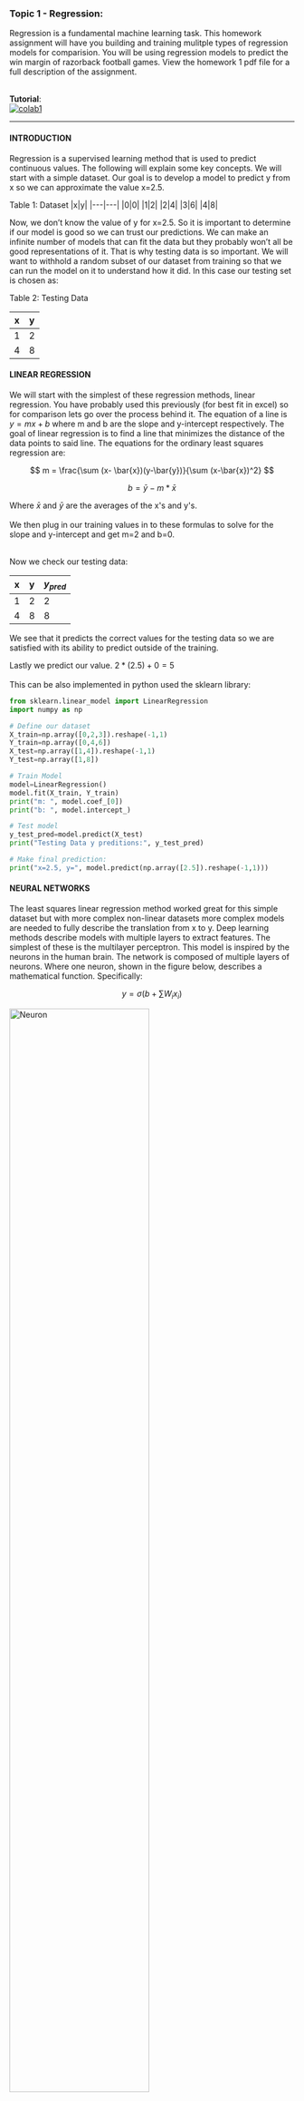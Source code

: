 ### Topic 1 - Regression:
Regression is a fundamental machine learning task. This homework assignment will have you building and training mulitple types of regression models for comparision. You will be using regression models to predict the win margin of razorback football games. View the homework 1 pdf file for a full description of the assignment. <br><br>

**Tutorial**:<br> [![colab1](https://colab.research.google.com/assets/colab-badge.svg)](https://colab.research.google.com/drive/100jLm4_UesIVNyjq-mCEIVxE28kXYqX6?usp=sharing) 


---
#### INTRODUCTION
Regression is a supervised learning method that is used to predict continuous values. The following will explain some key concepts. We will start with a simple dataset. Our goal is to develop a model to predict y from x so we can approximate the value x=2.5.

Table 1: Dataset
|x|y|
|---|---|
|0|0|
|1|2|
|2|4|
|3|6|
|4|8|

Now, we don’t know the value of y for x=2.5. So it is important to determine if our model is good so we can trust our predictions. We can make an infinite number of models that can fit the data but they probably won’t all be good representations of it. That is why testing data is so important. We will want to withhold a random subset of our dataset from training so that we can run the model on it to understand how it did. In this case our testing set is chosen as:

Table 2: Testing Data

|x|y|
|--|--|
|1|2|
|4|8|

#### LINEAR REGRESSION

We will start with the simplest of these regression methods, linear regression. You have probably used this previously (for best fit in excel) so for comparison lets go over the process behind it. The equation of a line is $y=mx+b$ where m and b are the slope and y-intercept respectively. The goal of linear regression is to find a line that minimizes the distance of the data points to said line. The equations for the ordinary least squares regression are:

$$ m = \frac{\sum (x- \bar{x})(y-\bar{y})}{\sum (x-\bar{x})^2} $$ 

$$ b = \bar{y} - m * \bar{x} $$

Where $\bar{x}$ and $\bar{y}$ are the averages of the x's and y's. <br><br>
We then plug in our training values in to these formulas to solve for the slope and y-intercept and get m=2 and b=0. <br><br>

Now we check our testing data:

|x|y|$y_{pred}$|
|--|--|--|
|1|2|2|
|4|8|8|

We see that it predicts the correct values for the testing data so we are satisfied with its ability to predict outside of the training.

Lastly we predict our value.
$2*(2.5)+0=5$
<br><br>This can be also implemented in python used the sklearn library:

```python
from sklearn.linear_model import LinearRegression
import numpy as np

# Define our dataset
X_train=np.array([0,2,3]).reshape(-1,1)
Y_train=np.array([0,4,6])
X_test=np.array([1,4]).reshape(-1,1)
Y_test=np.array([1,8])

# Train Model
model=LinearRegression()
model.fit(X_train, Y_train)
print("m: ", model.coef_[0])
print("b: ", model.intercept_)

# Test model 
y_test_pred=model.predict(X_test)
print("Testing Data y preditions:", y_test_pred)

# Make final prediction:
print("x=2.5, y=", model.predict(np.array([2.5]).reshape(-1,1)))
```

#### NEURAL NETWORKS
The least squares linear regression method worked great for this simple dataset but with more complex non-linear datasets more complex models are needed to fully describe the translation from x to y. Deep learning methods describe models with multiple layers to extract features. The simplest of these is the multilayer perceptron. This model is inspired by the neurons in the human brain. The network is composed of multiple layers of neurons. Where one neuron, shown in the figure below, describes a mathematical function. Specifically:

$$ y=\sigma \left( b+ \sum W_ix_i \right)$$

<img src="./static/neuron.png" alt="Neuron" style="width:70%;">

Where $x_i$ are the inputs to the neuron, $W_i$ are the weights, b is a bias and sigma is an activation function. More on what all these mean later. To construct a mlp, you just specify neurons and layers. The activation functions can be used to add nonlinearity to the model or to specify the output type. For regression, the activation function of the last layer will be linear. This activation function is defined as (f(x)=x) or in other words the input remains unchanged. <br><br>
Say we have the simplest neural network we could create. It has one input, one neuron, one layer and the linear activation function.  The equation of the neuron will be y=Wx+b. <br><br>
Now we want to fit this model to our dataset so we can predict x=2.5. To do this we first randomly initialize all model weights and biases: Y=5*x+2 <br><br>
We then need to define a **loss function**. Our goal will be to minimize the loss function. We ideally want the loss to be zero implying that the prediction is the same as the label. For regression we will use mean squared error but there are several others that are commonly used such as mean absolute error.

$$ MSE= \frac{1}{n} \sum ^n_{i=1} \left( Y_i - Y_{pred,i} \right) ^2 $$

Where n is the number of data points, $Y_i$ is the true y and $Y_{pred,i}$ is the predicted value. <br><br>
So what we will do for training is pass our x inputs through our model to get predicted y values. 

|x|y|$y_{pred}$|
|--|--|--|
|0|0|2|
|2|4|12|
|3|6|17|

As you can see our predicted values are awful. This is okay because this is just a random guess. So now we will use these values to calculate our loss: MSE=63 <br><br>
Now we can use this loss value to update our weights and biases using an **optimizer** and **backpropagation** (which will be explained elsewhere). The most basic optimizer is *gradient descent* and the corresponding equations for updating the trainable parameters are shown below: 

$$ W_x = W_x^* - \alpha \left( \frac{dLoss}{dW_x} \right) $$

$$ b_x = b_x^* - \alpha \left( \frac{dLoss}{db_x} \right) $$

Where $W_x$ and $b_x$ are the new weights and biases, $W_x^\*$ and $b_x^\*$ are the old weights and biases, and $\alpha$ is the learning rate. We will then take the derivative of the loss with respect to each weight and bias.

$$ \frac{dMSE}{dW} = \frac{1}{n} \sum_{i=1}^n 2 \left( Y_i - Y_{pred,i} \right) \left(-\frac{dY}{dW} \right) $$

$$ \frac{dMSE}{db} = \frac{1}{n} \sum_{i=1}^n 2 \left( Y_i - Y_{pred,i} \right) \left(-\frac{dY}{db} \right) $$

Where $\frac{dY}{dW} = x, \frac{dY}{db}=1$. <br><br>

Then we plug in all our values to solve for the derivatives of the loss function with respect to each learnable parameter. 

$$ \frac{dMSE}{dW}=32.67, \frac{dMSE}{db}=14 $$

Lets assume we are using a learning rate of 0.1. We can update our parameters as:

$$ W_{new}=1.733, b_{new}=0.6 $$


Now we have completed one full pass of the data. This is called an epoch. We will then continue our training process like this to better fit our model. We will continue until our training conditions are met. This could be many things such as: train for a set number of epochs, train until the loss is under a certain value, use validation data (more on this later) and train until it is under a certain loss, or you can set other more complicated stopping criteria. <br><br>

For this simple example, we will just specify the amount of epochs to complete. Note, we could get more accurate models by specifying the loss threshold and continuing training. Here we completed 10 epochs:

|Epoch|W|b|MSE|
|---|--|--|--|
|Initialize|5|2|63|
|1|1.733|0.6|0.13482|
|2|1.765|0.569|0.11735|
|3|1.779|0.5335|0.1032|

Figure NUMBER shows the training curve for the 10 epochs. The loss is decreasing over the training epochs which is what we want to see.<br><br>
We now will test our model with the withheld set. This will show if we trust our model to make predictions on data not used within the training. <br><br>
With our new W=1.859 and b=0.341 we will make predictions:

|x|y|$y_{pred}$|
|--|--|--|
|1|2|2.2|
|4|8|7.777|

Our testing MSE is 0.0449. This is similar to our training MSE loss. Whether or not this is acceptable is based on your own situation. For the case of this demo, we are going to say this error is fine. 
Finally, we can predict our y value for input x=2.5 using our model. We get 4.987. 

This same process can be done in python using Tensorflow: <br><br>

```python
import tensorflow as tf
import numpy as np

# Define our dataset
X_train=np.array([0,2,3]).reshape(-1,1)
Y_train=np.array([0,4,6])
X_test=np.array([1,4]).reshape(-1,1)
Y_test=np.array([1,8])

# Define our simple model
model=tf.keras.Sequential([
      tf.keras.layers.Dense(1,activation='linear', input_shape=(1,))
])

# Define our optimizer
model.compile(optimizer=tf.keras.optimizers.SGD(learning_rate=0.1), loss='mse')

# Train our model
model.fit(X_train,Y_train, epochs=10, batch_size=3, verbose=1)

# Test our model
print("Testing predictions:", model.predict(X_test))

# Make our prediction
print("At x=2.5, y=", model.predict(np.array([2.5]).reshape(-1,1)))
```
Note this may not be the same as what I walked through because of the random initialization. <br><br>
You may be asking “ this has been with a very simple network but what happens if we have more complicated networks?”
This is a great question. The process of upscaling is pretty simple now that we have this understanding. We will now get into backpropagation. Which is the process of updating the weights. It is composed of the following steps. These should look familiar to you since we just did a very simple example of them previously:

1.	Forward pass: make predictions
2.	Calculate loss 
3.	Backward pass: calculate partial derivatives of loss function via chain rule
4.	Optimizer: update model weights
   
These processes will still be performed for a larger network. By using chain rule for step 3 and 4 the gradients for each weight and bias can be efficiently solved for. For example consider the network in figure below. Each nueron has a function associated with it. So what we will want to do is calculate the partial deveriviates for each neuron.

<img src="./static/network.png" alt="Overfitting" style="width:70%;">

$$ y=\sigma \left( \sum W_ix_i+b \right)$$

Let's define $z= \sum W_ix_i +b$
So then the derivative of y with respect to $W_i$ and b would be:

$$\frac{dy}{dW_i}=\sigma'(z)*\frac{dz}{dW_i}=\sigma'(z)(x)$$

$$\frac{dy}{db}=\sigma'(z)*\frac{dz}{db}=\sigma'(z)*1$$

Now we will want to go calculate the derivative of the loss with respect to each trainable parameter. But what you can see is something kind of cool happens. So say we want to solve for $\frac{dMSE}{dW_{11}}$:

$$ \frac{dMSE}{dW_{11}}=2(Y-Y_{pred})\frac{dY_{pred}}{dW_{11}}=2(Y-Y_{pred})\frac{dY_{pred}}{da_1}\frac{da_1}{dW_{11}}$$

We see that we have already solved for $\frac{da_1}{dW_{11}}$. So similarly we can use this to solve for all weights and bias gradients so we dont have to duplicate computations.

#### OPTIMIZERS
The optimizer is how we update the learnable parameters. The most basic of these is *Gradient descent* as shown previously. It uses all the data to the update the weights and biases. Although this leads to accurate and more stable updates the process requires high computation. Another method *Stochastic gradient descent* was proposed to fix this. It uses the same update equation but instead of using the entire dataset for updating, it uses a single point or smaller batches to update the gradients. This allows for faster training process but can lead to oscillations around the minimum. Another optimizer you commonly see is the Adam optimizer. This method combines two extensions of SGD (i.e., AdaGrad and RMSProp). It allows for training speed ups and helps prevent oscillations through the use of momentum. <br><br>

#### OVERFITTING

There are several things you have to look out for when training models. One important issue you need to avoid is overfitting. This can make it look like your training is going well but when checking on your testing data it has horrible performance. Overfitting is especially a danger with noisy data, you want to make sure your model describes trends rather than specific noise. For example, figure NUMBER shows two functions that describe the same set of data. The blue are the values the model was trained on and the star shows a testing data point. You can see the right function yeilds a closer prediction to the testing data. <br><br>

<img src="./static/overfit.png" alt="Overfitting" style="width:70%;">

There are some ways to help prevent this problem. One important factor is amount of data. It is important to have a large dataset that covers several variations you might see in a deployed model. Also the use of validation data during training can help in stopping the training process before over fitting occurs. Additionally, the use of cross fold validation can also improve the training. Also shuffling the data can help avoid overfitting. 

#### VALIDATION DATA
Another important concept is validation data. I briefly mentioned it previously but said nothing beyond that. The inclusion of validation data is used for mitigating overfitting. This process works by setting aside a subset of training data. This data will be used at the end of an epoch to check in and see how well the training is going. The goal will be to minimize the loss of the validation data rather than the loss of the training data. 

#### GAUSSIAN PROCESS REGRESSION (GPR)
Gaussian process regression is a probabilistic, kernel-based method. The nice thing about GPR is you not only get the point prediction you also obtain the confidence of that prediction as shown in the figure below. 

<img src="./static/gpr.png" alt="Overfitting" style="width:40%;">

We will want to find a function that translates x to y. There are multiple that will fit our data. Gaussian Process Regression assumes these function values follow a multivariate normal distribution.  

$f(x) \sim Normal( \mu, \Sigma)$

GPR is based on the posterior distribution:

$$P(f|X)= N (f| \mu, K)$$

Where P(f|X) is the distribution of function values given inputs X, $X=[x_1,..., x_n]$ are the the data points f are functions values, $\mu$ mean function and K is kernel function. Mean defaults to zero. Guassian model is a distribution over possible functions where shapes are defined by K that fit a set of points. <br>

This normal distribution is fully defined by a mean and covariance function. We typically assume $\mu=0$ and we use kernels for approximating the covariance matrix $\Sigma$. 


Let's now walk through the process. First let's choose our kernel function, this function will define the smoothness of our prediction function. There are several to choose from such as the popular radial basis function (RBF) kernel. However, for this simple case we will use the linear kernel function: $k(x_i,x_j)=x_ix_j$. We will then define the kernel covariance matrix from our training points and kernel function:

$$K=\begin{bmatrix}
k(x_1,x_1) & k(x_1,x_2) & k(x_1,x_3) \\
k(x_2,x_1) & k(x_2,x_2) & k(x_2,x_3) \\
k(x_3,x_1) & k(x_3,x_2) & k(x_3,x_3)
\end{bmatrix} = \begin{bmatrix}
0 & 0 & 0 \\
0 & 4 & 6 \\
0 & 6 & 9 \end{bmatrix} $$

We will eventually take the inverse of this matrix so the 0 in the diagonal will present an issue. To account for this we will add a small value to the diagonals $K+\alpha I$. We will use $\alpha=1e-6$. 
Now whe want to make predictions for our test data so we will calculate our covariance matrix for the testing data.


So we want to predict the value of y given x and the training data so we can define the posterior distribution:

$$p(f_* |x_* ,X,Y) \sim N(\mu_* , \sigma ^2_* )$$

Where 

$$x_* = \begin{bmatrix}
1 \\
4 \end{bmatrix}$$

$$ X = \begin{bmatrix}
0 \\
2 \\
3 \end{bmatrix}$$

$$Y=\begin{bmatrix}
0 \\
4 \\
6 \end{bmatrix}$$


We will also need to computer the kenrnel between the testing and training points:

$$ k_* = \begin{bmatrix} 
k(x _{* ,1} , x_1) & k(x _{* ,2} , x_1) \\ 
k(x _{* ,1} , x_2) & k(x _{* ,2} , x_2) \\
k(x _ {* ,1} , x _3) & k(x _{* ,2} , x_3) 
\end{bmatrix} = \begin{bmatrix}
0 & 0\\ 
2 & 8\\ 
3 & 12\end{bmatrix} $$

Our prediction will be the mean of the postier distribution:

$$\mu_* = k_*^T K^{-1} Y$$

We can plug in our values and solve:

$$ \mu _* = \begin{bmatrix}
0 & 2 & 3 \\
0 & 8 &12 
\end{bmatrix} \begin{bmatrix}
0.000001 & 0 & 0 \\
0 & 4.000001 & 6 \\
0 & 6 & 9.000001 \end{bmatrix} ^{-1} \begin{bmatrix}
0 \\
4 \\ 
6 \end{bmatrix} = \begin{bmatrix}
2.000 \\
8.000 \end{bmatrix}$$

We can also compute the variance at the test points which will tell us the uncertainty of the prediction:

First we will need to compute the covariance matrix of the test points:

$$k=\begin{bmatrix}
k(x _{* ,1}, x _{* ,1}) & k(x _{* ,1}, x _{* ,2} ) \\
k(x _{* ,2}, x _{* ,1} )& k(x _{* ,2}, x _{* ,2} ) \end{bmatrix}
= \begin{bmatrix} 
1 & 4\\
4& 16 \end{bmatrix}$$

Now we can plug all our numbers into the equation for the variance:

$$
\sigma _* ^2 = k(x _* , x _* ) - k _* ^T K^{-1} k _* = \begin{bmatrix}
1 & 4 \\
4 & 16 \end{bmatrix} -  \begin{bmatrix}
0 & 2 & 3 \\
0 & 8 &12 
\end{bmatrix}  \begin{bmatrix}
0.000001 & 0 & 0 \\
0 & 4.000001 & 6 \\
0 & 6 & 9.000001 \end{bmatrix} ^{-1} 
\begin{bmatrix}
0 & 0\\ 
2 & 8\\ 
3 & 12\end{bmatrix} =
\begin{bmatrix}
0 & 0 \\
0 & 0 \end{bmatrix}
$$

The diagonal variances correspond with each data point. Then the standard deviation for each point will be $\sigma_* = \sqrt{\sigma^2 _*}$. So in this simple example on the test case the uncertainty is 0. <br><br>

Now we will take $x=2.5$ and predict the value of y and the uncertainty of the prediction exactly how we just did on the testing data we get $y=5.000$ and $\sigma =0$. 

